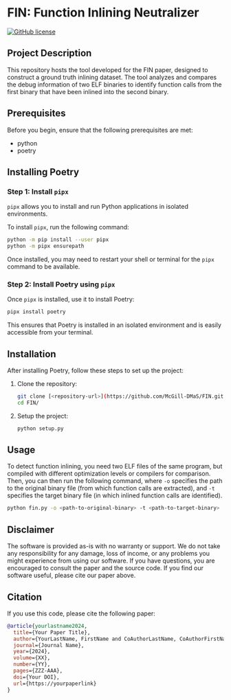 # FIN: Function Inlining Neutralizer

[![GitHub license](https://img.shields.io/badge/license-Apache%202-blue.svg)](LICENSE)

## Project Description

This repository hosts the tool developed for the FIN paper, designed to construct a ground truth inlining dataset. The tool analyzes and compares the debug information of two ELF binaries to identify function calls from the first binary that have been inlined into the second binary.

## Prerequisites
Before you begin, ensure that the following prerequisites are met:
- python
- poetry

## Installing Poetry
### Step 1: Install `pipx`
`pipx` allows you to install and run Python applications in isolated environments.

To install `pipx`, run the following command:

```bash
python -m pip install --user pipx
python -m pipx ensurepath
```

Once installed, you may need to restart your shell or terminal for the `pipx` command to be available.

### Step 2: Install Poetry using `pipx`

Once `pipx` is installed, use it to install Poetry:

```bash
pipx install poetry
```

This ensures that Poetry is installed in an isolated environment and is easily accessible from your terminal.

## Installation

After installing Poetry, follow these steps to set up the project:

1. Clone the repository:
    ```bash
    git clone [<repository-url>](https://github.com/McGill-DMaS/FIN.git)
    cd FIN/
    ```
2. Setup the project:
    ```bash
    python setup.py
    ```

## Usage
To detect function inlining, you need two ELF files of the same program, but compiled with different optimization levels or compilers for comparison. Then, you can then run the following command, where `-o` specifies the path to the original binary file (from which function calls are extracted), and `-t` specifies the target binary file (in which inlined function calls are identified).
```bash
python fin.py -o <path-to-original-binary> -t <path-to-target-binary>
```

## Disclaimer

The software is provided as-is with no warranty or support. We do not take any responsibility for any damage, loss of income, or any problems you might experience from using our software. If you have questions, you are encouraged to consult the paper and the source code. If you find our software useful, please cite our paper above.

## Citation

If you use this code, please cite the following paper:

```bibtex
@article{yourlastname2024,
  title={Your Paper Title},
  author={YourLastName, FirstName and CoAuthorLastName, CoAuthorFirstName},
  journal={Journal Name},
  year={2024},
  volume={XX},
  number={YY},
  pages={ZZZ-AAA},
  doi={Your DOI},
  url={https://yourpaperlink}
}


